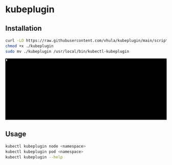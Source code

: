 # kubeplugin

## Installation

```bash
curl -LO https://raw.githubusercontent.com/vhula/kubeplugin/main/scripts/kubeplugin
chmod +x ./kubeplugin
sudo mv ./kubeplugin /usr/local/bin/kubectl-kubeplugin
```

![Installation Demo](.res/kubeplugin-install-demo.gif)

## Usage

```bash
kubectl kubeplugin node <namespace>
kubectl kubeplugin pod <namespace>
kubectl kubeplugin --help
```

